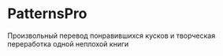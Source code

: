 # PatternsPro
Произвольный перевод понравившихся кусков и творческая переработка одной неплохой книги
